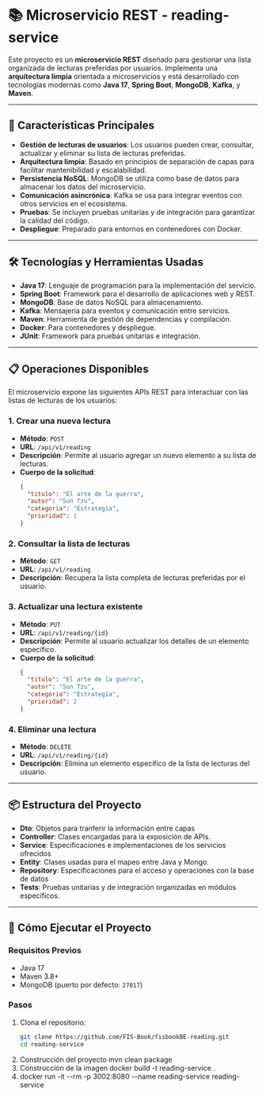 # 📚 Microservicio REST - reading-service

Este proyecto es un **microservicio REST** diseñado para gestionar una lista organizada de lecturas preferidas por usuarios. Implementa una **arquitectura limpia** orientada a microservicios y está desarrollado con tecnologías modernas como **Java 17**, **Spring Boot**, **MongoDB**, **Kafka**, y **Maven**.

---

## 🚀 Características Principales

- **Gestión de lecturas de usuarios**: Los usuarios pueden crear, consultar, actualizar y eliminar su lista de lecturas preferidas.
- **Arquitectura limpia**: Basado en principios de separación de capas para facilitar mantenibilidad y escalabilidad.
- **Persistencia NoSQL**: MongoDB se utiliza como base de datos para almacenar los datos del microservicio.
- **Comunicación asincrónica**: Kafka se usa para integrar eventos con otros servicios en el ecosistema.
- **Pruebas**: Se incluyen pruebas unitarias y de integración para garantizar la calidad del código.
- **Despliegue**: Preparado para entornos en contenedores con Docker.

---

## 🛠️ Tecnologías y Herramientas Usadas

- **Java 17**: Lenguaje de programación para la implementación del servicio.
- **Spring Boot**: Framework para el desarrollo de aplicaciones web y REST.
- **MongoDB**: Base de datos NoSQL para almacenamiento.
- **Kafka**: Mensajería para eventos y comunicación entre servicios.
- **Maven**: Herramienta de gestión de dependencias y compilación.
- **Docker**: Para contenedores y despliegue.
- **JUnit**: Framework para pruebas unitarias e integración.

---

## 📋 Operaciones Disponibles

El microservicio expone las siguientes APIs REST para interactuar con las listas de lecturas de los usuarios:

### 1. **Crear una nueva lectura**
   - **Método**: `POST`
   - **URL**: `/api/v1/reading`
   - **Descripción**: Permite al usuario agregar un nuevo elemento a su lista de lecturas.
   - **Cuerpo de la solicitud**:
     ```json
     {
       "titulo": "El arte de la guerra",
       "autor": "Sun Tzu",
       "categoria": "Estrategia",
       "prioridad": 1
     }
     ```

### 2. **Consultar la lista de lecturas**
   - **Método**: `GET`
   - **URL**: `/api/v1/reading`
   - **Descripción**: Recupera la lista completa de lecturas preferidas por el usuario.

### 3. **Actualizar una lectura existente**
   - **Método**: `PUT`
   - **URL**: `/api/v1/reading/{id}`
   - **Descripción**: Permite al usuario actualizar los detalles de un elemento específico.
   - **Cuerpo de la solicitud**:
     ```json
     {
       "titulo": "El arte de la guerra",
       "autor": "Sun Tzu",
       "categoria": "Estrategia",
       "prioridad": 2
     }
     ```

### 4. **Eliminar una lectura**
   - **Método**: `DELETE`
   - **URL**: `/api/v1/reading/{id}`
   - **Descripción**: Elimina un elemento específico de la lista de lecturas del usuario.

---

## 📦 Estructura del Proyecto

- **Dto**: Objetos para tranferir la información entre capas
- **Controller**: Clases encargadas para la exposición de APIs.
- **Service**: Especificaciones e implementaciones de los servicios ofrecidos
- **Entity**: Clases usadas para el mapeo entre Java y Mongo.
- **Repository**: Especificaciones para el acceso y operaciones con la base de datos
- **Tests**: Pruebas unitarias y de integración organizadas en módulos específicos.

---

## 📖 Cómo Ejecutar el Proyecto

### Requisitos Previos
- Java 17
- Maven 3.8+
- MongoDB (puerto por defecto: `27017`)

### Pasos
1. Clona el repositorio:
   ```bash
   git clone https://github.com/FIS-Book/fisbookBE-reading.git
   cd reading-service
2. Construcción del proyecto
   mvn clean package
3. Construcción de la imagen 
   docker build -t reading-service .
4. docker run -it --rm -p 3002:8080 --name reading-service reading-service

